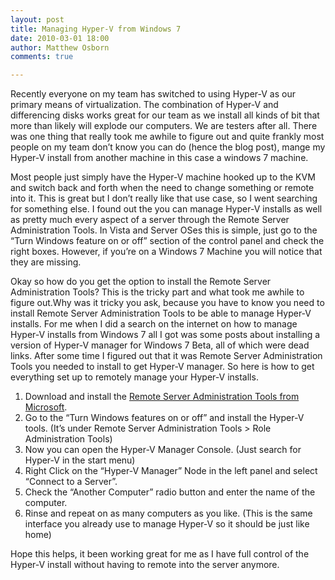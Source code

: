 ```yaml
---
layout: post
title: Managing Hyper-V from Windows 7
date: 2010-03-01 18:00
author: Matthew Osborn
comments: true

---
```

Recently everyone on my team has switched to using Hyper-V as our primary means of virtualization. The combination of Hyper-V and differencing disks works great for our team as we install all kinds of bit that more than likely will explode our computers. We are testers after all. There was one thing that really took me awhile to figure out and quite frankly most people on my team don’t know you can do (hence the blog post), mange my Hyper-V install from another machine in this case a windows 7 machine.

Most people just simply have the Hyper-V machine hooked up to the KVM and switch back and forth when the need to change something or remote into it. This is great but I don’t really like that use case, so I went searching for something else. I found out the you can manage Hyper-V installs as well as pretty much every aspect of a server through the Remote Server Administration Tools. In Vista and Server OSes this is simple, just go to the “Turn Windows feature on or off” section of the control panel and check the right boxes. However, if you’re on a Windows 7 Machine you will notice that they are missing.

Okay so how do you get the option to install the Remote Server Administration Tools? This is the tricky part and what took me awhile to figure out.Why was it tricky you ask, because you have to know you need to install Remote Server Administration Tools to be able to manage Hyper-V installs. For me when I did a search on the internet on how to manage Hyper-V installs from Windows 7 all I got was some posts about installing a version of Hyper-V manager for Windows 7 Beta, all of which were dead links. After some time I figured out that it was Remote Server Administration Tools you needed to install to get Hyper-V manager. So here is how to get everything set up to remotely manage your Hyper-V installs.

<ol>
    <li>Download and install the <a href="http://www.microsoft.com/downloads/details.aspx?FamilyID=7D2F6AD7-656B-4313-A005-4E344E43997D&amp;displaylang=en" target="_blank">Remote Server Administration Tools from Microsoft</a>.</li>
    <li>Go to the “Turn Windows features on or off” and install the Hyper-V tools. (It’s under Remote Server Administration Tools &gt; Role Administration Tools) </li>
    <li>Now you can open the Hyper-V Manager Console. (Just search for Hyper-V in the start menu)</li>
    <li>Right Click on the “Hyper-V Manager” Node in the left panel and select “Connect to a Server”.</li>
    <li>Check the “Another Computer” radio button and enter the name of the computer.</li>
    <li>Rinse and repeat on as many computers as you like. (This is the same interface you already use to manage Hyper-V so it should be just like home)</li>
</ol>

Hope this helps, it been working great for me as I have full control of the Hyper-V install without having to remote into the server anymore.
